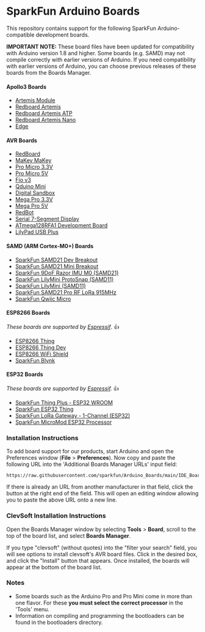 # SparkFun Arduino Boards

This repository contains support for the following SparkFun Arduino-compatible development boards.

**IMPORTANT NOTE:** These board files have been updated for compatibility with Arduino version 1.8 and higher. Some boards (e.g. SAMD) may not compile correctly with earlier versions of Arduino. If you need compatibility with earlier versions of Arduino, you can choose previous releases of these boards from the Boards Manager.

#### Apollo3 Boards
* [Artemis Module](https://www.sparkfun.com/products/15484)
* [Redboard Artemis](https://www.sparkfun.com/products/15444)
* [Redboard Artemis ATP](https://www.sparkfun.com/products/15442)
* [Redboard Artemis Nano](https://www.sparkfun.com/products/15443)
* [Edge](https://www.sparkfun.com/products/15170)

#### AVR Boards

* [RedBoard](https://www.sparkfun.com/products/12757)
* [MaKey MaKey](https://www.sparkfun.com/products/11511)
* [Pro Micro 3.3V](https://www.sparkfun.com/products/10999)
* [Pro Micro 5V](https://www.sparkfun.com/products/11098)
* [Fio v3](https://www.sparkfun.com/products/11520)
* [Qduino Mini](https://www.sparkfun.com/products/13614)
* [Digital Sandbox](https://www.sparkfun.com/products/12651)
* [Mega Pro 3.3V](https://www.sparkfun.com/products/10744)
* [Mega Pro 5V](https://www.sparkfun.com/products/11007)
* [RedBot](https://www.sparkfun.com/products/12097)
* [Serial 7-Segment Display](https://www.sparkfun.com/products/11441)
* [ATmega128RFA1 Development Board](https://www.sparkfun.com/products/11197)
* [LilyPad USB Plus](https://www.sparkfun.com/products/14346)

#### SAMD (ARM Cortex-M0+) Boards

* [SparkFun SAMD21 Dev Breakout](https://www.sparkfun.com/products/13672)
* [SparkFun SAMD21 Mini Breakout](https://www.sparkfun.com/products/13664)
* [SparkFun 9DoF Razor IMU M0 (SAMD21)](https://www.sparkfun.com/products/14001)
* [SparkFun LilyMini ProtoSnap (SAMD11)](https://www.sparkfun.com/products/14063)
* [SparkFun LilyMini (SAMD11)](https://www.sparkfun.com/products/14064)
* [SparkFun SAMD21 Pro RF LoRa 915MHz](https://www.sparkfun.com/products/14916)
* [SparkFun Qwiic Micro](https://www.sparkfun.com/products/15423)

#### ESP8266 Boards
_These boards are supported by [Espressif](https://github.com/esp8266/Arduino)_. :+1:
* [ESP8266 Thing](https://www.sparkfun.com/products/13231)
* [ESP8266 Thing Dev](https://www.sparkfun.com/products/13711)  
* [ESP8266 WiFi Shield](https://www.sparkfun.com/products/13287)
* [SparkFun Blynk](https://www.sparkfun.com/products/13794)

#### ESP32 Boards
_These boards are supported by [Espressif](https://github.com/espressif/arduino-esp32/blob/master/docs/arduino-ide/boards_manager.md)._ :+1:
* [SparkFun Thing Plus - ESP32 WROOM](https://www.sparkfun.com/products/14689)
* [SparkFun ESP32 Thing](https://www.sparkfun.com/products/13907)
* [SparkFun LoRa Gateway - 1-Channel (ESP32)](https://www.sparkfun.com/products/15006)
* [SparkFun MicroMod ESP32 Processor](https://www.sparkfun.com/products/16781)

### Installation Instructions

To add board support for our products, start Arduino and open the Preferences window (**File** > **Preferences**). Now copy and paste the following URL into the 'Additional Boards Manager URLs' input field:

	https://raw.githubusercontent.com/sparkfun/Arduino_Boards/main/IDE_Board_Manager/package_sparkfun_index.json


If there is already an URL from another manufacturer in that field, click the button at the right end of the field. This will open an editing window allowing you to paste the above URL onto a new line.

### ClevSoft Installation Instructions

Open the Boards Manager window by selecting **Tools** > **Board**, scroll to the top of the board list, and select **Boards Manager**.


If you type "clevsoft" (without quotes) into the "filter your search" field, you will see options to install clevsoft's AVR board files. Click in the desired box, and click the "Install" button that appears. Once installed, the boards will appear at the bottom of the board list.


### Notes

* Some boards such as the Arduino Pro and Pro Mini come in more than one flavor.  For these **you must select the correct processor** in the 'Tools' menu.
* Information on compiling and programming the bootloaders can be found in the bootloaders directory.

